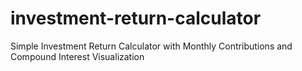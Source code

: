 # investment-return-calculator
Simple Investment Return Calculator with Monthly Contributions and Compound Interest Visualization
